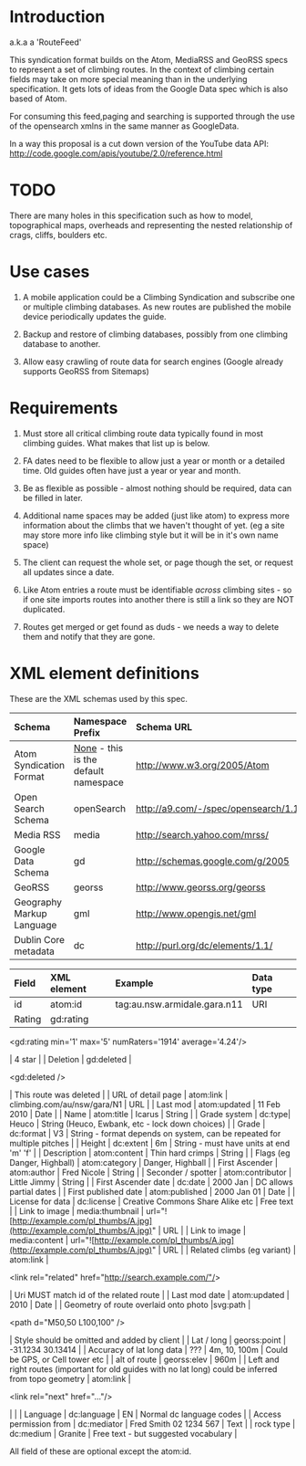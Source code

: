 # Introduction #

a.k.a a 'RouteFeed'

This syndication format builds on the Atom, MediaRSS and GeoRSS specs to represent a set of climbing routes. In the context of climbing certain fields may take on more special meaning than in the underlying specification. It gets lots of ideas from the Google Data spec which is also based of Atom.

For consuming this feed,paging and searching is supported through the use of the opensearch xmlns in the same manner as GoogleData.

In a way this proposal is a cut down version of the YouTube data API:
http://code.google.com/apis/youtube/2.0/reference.html

# TODO #

There are many holes in this specification such as how to model, topographical maps, overheads and representing the nested relationship of crags, cliffs, boulders etc.


# Use cases #

1) A mobile application could be a Climbing Syndication and subscribe one or multiple climbing databases. As new routes are published the mobile device periodically updates the guide.

2) Backup and restore of climbing databases, possibly from one climbing database to another.

3) Allow easy crawling of route data for search engines (Google already supports GeoRSS from Sitemaps)



# Requirements #

1) Must store all critical climbing route data typically found in most climbing guides. What makes that list up is below.

2) FA dates need to be flexible to allow just a year or month or a detailed time. Old guides often have just a year or year and month.

3) Be as flexible as possible - almost nothing should be required, data can be filled in later.

4) Additional name spaces may be added (just like atom) to express more information about the climbs that we haven't thought of yet. (eg a site may store more info like climbing style but it will be in it's own name space)

5) The client can request the whole set, or page though the set, or request all updates since a date.

6) Like Atom entries a route must be identifiable _across_ climbing sites - so if one site imports routes into another there is still a link so they are NOT duplicated.

7) Routes get merged or get found as duds - we needs a way to delete them and notify that they are gone.


# XML element definitions #

These are the XML schemas used by this spec.

|Schema | Namespace Prefix	|Schema URL|
|:------|:-----------------|:---------|
|Atom Syndication Format|	[None](None.md) - this is the default namespace	|http://www.w3.org/2005/Atom|
| Open Search Schema | openSearch | http://a9.com/-/spec/opensearch/1.1/|
|Media RSS | media | http://search.yahoo.com/mrss/|
| Google Data Schema | gd | http://schemas.google.com/g/2005|
| GeoRSS	 | georss | http://www.georss.org/georss|
| Geography Markup Language | gml | http://www.opengis.net/gml|
| Dublin Core metadata | dc | http://purl.org/dc/elements/1.1/ |




| Field | XML element | Example | Data type |
|:------|:------------|:--------|:----------|
| id | atom:id | tag:au.nsw.armidale.gara.n11 | URI |
| Rating | gd:rating | 

&lt;gd:rating min='1' max='5' numRaters='1914' average='4.24'/&gt;

 | 4 star |
| Deletion | gd:deleted | 

&lt;gd:deleted /&gt;

 | This route was deleted |
| URL of detail page | atom:link | climbing.com/au/nsw/gara/N1 | URL |
| Last mod | atom:updated | 11 Feb 2010 | Date |
| Name | atom:title | Icarus | String |
| Grade system | dc:type| Heuco | String (Heuco, Ewbank, etc - lock down choices) |
| Grade | dc:format | V3 | String - format depends on system, can be repeated for multiple pitches |
| Height | dc:extent | 6m | String - must have units at end 'm' 'f' |
| Description | atom:content | Thin hard crimps | String |
| Flags (eg Danger, Highball) | atom:category | Danger, Highball |
| First Ascender | atom:author | Fred Nicole | String |
| Seconder / spotter | atom:contributor | Little Jimmy | String |
| First Ascender date | dc:date | 2000 Jan | DC allows partial dates |
| First published date | atom:published | 2000 Jan 01 | Date |
| License for data | dc:license | Creative Commons Share Alike etc | Free text |
| Link to image | media:thumbnail | url="![http://example.com/pl_thumbs/A.jpg](http://example.com/pl_thumbs/A.jpg)" | URL |
| Link to image | media:content | url="![http://example.com/pl_thumbs/A.jpg](http://example.com/pl_thumbs/A.jpg)" | URL |
| Related climbs (eg variant) | atom:link | 

&lt;link rel="related" href="http://search.example.com/"/&gt;

 | Uri MUST match id of the related route |
| Last mod date | atom:updated | 2010 | Date |
| Geometry of route overlaid onto photo |svg:path | 

&lt;path d="M50,50 L100,100" /&gt;

 | Style should be omitted and added by client |
| Lat / long  | georss:point | -31.1234 30.13414 |
| Accuracy of lat long data | ??? | 4m, 10, 100m | Could be GPS, or Cell tower etc |
| alt of route | georss:elev | 960m |
| Left and right routes (important for old guides with no lat long) could be inferred from topo geometry | atom:link | 

&lt;link rel="next" href="..."/&gt;

 |  |
| Language | dc:language | EN | Normal dc language codes |
| Access permission from | dc:mediator | Fred Smith 02 1234 567 | Text |
| rock type | dc:medium | Granite | Free text - but suggested vocabulary |



All field of these are optional except the atom:id.